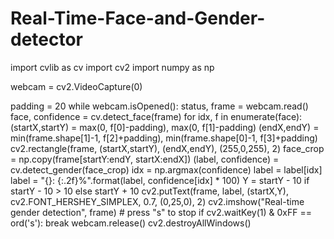 # Real-Time-Face-and-Gender-detector

import cvlib as cv
import cv2
import numpy as np

webcam = cv2.VideoCapture(0)
    
padding = 20
while webcam.isOpened():
    status, frame = webcam.read()
    face, confidence = cv.detect_face(frame)
    for idx, f in enumerate(face):        
        (startX,startY) = max(0, f[0]-padding), max(0, f[1]-padding)
        (endX,endY) = min(frame.shape[1]-1, f[2]+padding), min(frame.shape[0]-1, f[3]+padding)
        cv2.rectangle(frame, (startX,startY), (endX,endY), (255,0,255), 2)
        face_crop = np.copy(frame[startY:endY, startX:endX]) 
        (label, confidence) = cv.detect_gender(face_crop)
        idx = np.argmax(confidence)
        label = label[idx]
        label = "{}: {:.2f}%".format(label, confidence[idx] * 100)
        Y = startY - 10 if startY - 10 > 10 else startY + 10
        cv2.putText(frame, label, (startX,Y), cv2.FONT_HERSHEY_SIMPLEX, 0.7,
                    (0,25,0), 2)
    cv2.imshow("Real-time gender detection", frame)
    # press "s" to stop
    if cv2.waitKey(1) & 0xFF == ord('s'):
        break
webcam.release()
cv2.destroyAllWindows()
